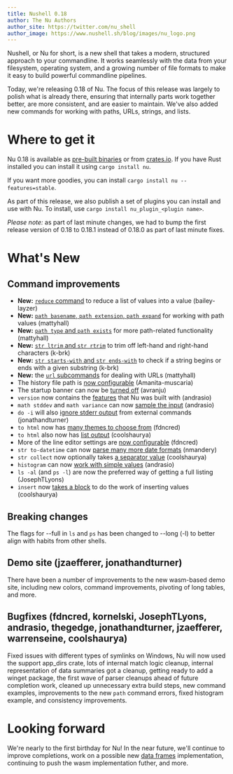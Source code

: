```yaml
---
title: Nushell 0.18
author: The Nu Authors
author_site: https://twitter.com/nu_shell
author_image: https://www.nushell.sh/blog/images/nu_logo.png
---
```


Nushell, or Nu for short, is a new shell that takes a modern, structured approach to your commandline. It works seamlessly with the data from your filesystem, operating system, and a growing number of file formats to make it easy to build powerful commandline pipelines.

Today, we're releasing 0.18 of Nu. The focus of this release was largely to polish what is already there, ensuring that internally parts work together better, are more consistent, and are easier to maintain. We've also added new commands for working with paths, URLs, strings, and lists.

# Where to get it

Nu 0.18 is available as [pre-built binaries](https://github.com/nushell/nushell/releases/tag/0.18.1) or from [crates.io](https://crates.io/crates/nu). If you have Rust installed you can install it using `cargo install nu`.

If you want more goodies, you can install `cargo install nu --features=stable`.

As part of this release, we also publish a set of plugins you can install and use with Nu. To install, use `cargo install nu_plugin_<plugin name>`.

*Please note:* as part of last minute changes, we had to bump the first release version of 0.18 to 0.18.1 instead of 0.18.0 as part of last minute fixes.

# What's New

## Command improvements

- **New:** [`reduce` command](https://github.com/nushell/nushell/pull/2292) to reduce a list of values into a value (bailey-layzer)
- **New:** [`path basename`, `path extension`, `path expand`](https://github.com/nushell/nushell/pull/2255) for working with path values (mattyhall)
- **New:** [`path type` and `path exists`](https://github.com/nushell/nushell/pull/2264) for more path-related functionality (mattyhall)
- **New:** [`str ltrim` and `str rtrim`](https://github.com/nushell/nushell/pull/2262) to trim off left-hand and right-hand characters (k-brk)
- **New:** [`str starts-with` and `str ends-with`](https://github.com/nushell/nushell/pull/2269) to check if a string begins or ends with a given substring (k-brk)
- **New:** the [`url` subcommands](https://github.com/nushell/nushell/pull/2274) for dealing with URLs (mattyhall)
- The history file path is [now configurable](https://github.com/nushell/nushell/pull/2320) (Amanita-muscaria)
- The startup banner can now be [turned off](https://github.com/nushell/nushell/pull/2314) (avranju)
- `version` now contains the [features](https://github.com/nushell/nushell/pull/2333) that Nu was built with (andrasio)
- `math stddev` and `math variance` can now [sample the input](https://github.com/nushell/nushell/pull/2310) (andrasio)
- `do -i` will also [ignore stderr output](https://github.com/nushell/nushell/pull/2309) from external commands (jonathandturner)
- `to html` now has [many themes to choose from](https://github.com/nushell/nushell/pull/2308) (fdncred)
- `to html` also now has [list output](https://github.com/nushell/nushell/pull/2273) (coolshaurya)
- More of the line editor settings are [now configurable](https://github.com/nushell/nushell/pull/2238) (fdncred)
- `str to-datetime` can now [parse many more date formats](https://github.com/nushell/nushell/pull/2303) (nmandery)
- `str collect` now optionally takes [a separator value](https://github.com/nushell/nushell/pull/2289) (coolshaurya)
- `histogram` can now [work with simple values](https://github.com/nushell/nushell/pull/2300) (andrasio)
- `ls -al` (and `ps -l`) are now the preferred way of getting a full listing (JosephTLyons)
- `insert` now [takes a block](https://github.com/nushell/nushell/pull/2265) to do the work of inserting values (coolshaurya)

## Breaking changes

The flags for --full in `ls` and `ps` has been changed to --long (-l) to better align with habits from other shells.

## Demo site (jzaefferer, jonathandturner)

There have been a number of improvements to the new wasm-based demo site, including new colors, command improvements, pivoting of long tables, and more.

## Bugfixes (fdncred, kornelski, JosephTLyons, andrasio, thegedge, jonathandturner, jzaefferer, warrenseine, coolshaurya)

Fixed issues with different types of symlinks on Windows, Nu will now used the support app_dirs crate, lots of internal match logic cleanup, internal representation of data summaries got a cleanup, getting ready to add a winget package, the first wave of parser cleanups ahead of future completion work, cleaned up unnecessary extra build steps, new command examples, improvements to the new `path` command errors, fixed histogram example, and consistency improvements.

# Looking forward

We're nearly to the first birthday for Nu! In the near future, we'll continue to improve completions, work on a possible new [data frames](https://github.com/nushell/rfcs/pull/3) implementation, continuing to push the wasm implementation futher, and more.
